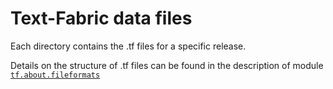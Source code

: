 # Text-Fabric data files

Each directory contains the .tf files for a specific release.

Details on the structure of .tf files can be found in the description of module [`tf.about.fileformats`](https://annotation.github.io/text-fabric/tf/about/fileformats.html)
